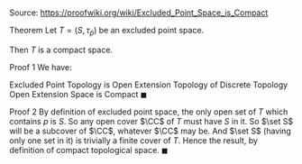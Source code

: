 # 

Source: https://proofwiki.org/wiki/Excluded_Point_Space_is_Compact

Theorem
Let $T = \left({S, \tau_{\bar p}}\right)$ be an excluded point space.

Then $T$ is a compact space.


Proof 1
We have:

Excluded Point Topology is Open Extension Topology of Discrete Topology
Open Extension Space is Compact
$\blacksquare$


Proof 2
By definition of excluded point space, the only open set of $T$ which contains $p$ is $S$.
So any open cover $\CC$ of $T$ must have $S$ in it.
So $\set S$ will be a subcover of $\CC$, whatever $\CC$ may be.
And $\set S$ (having only one set in it) is trivially a finite cover of $T$.
Hence the result, by definition of compact topological space.
$\blacksquare$





